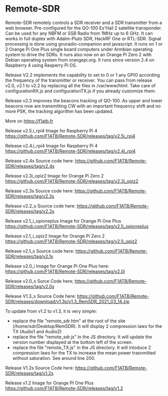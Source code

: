 # Remote-SDR
Remote-SDR remotely controls a SDR receiver and a SDR transmitter from a web browser. Pre-configured for the QO-100 Es'Hail 2 satellite transponder. Can be used for any NBFM or SSB Radio from 1MHz up to 6 GHz. It can works in full duplex with Adalm-Pluto SDR, HackRF One or RTL-SDR.
Signal processing is done using gnuradio-companion and javascript. It runs on 1 or 2 Orange Pi One Plus single board computers under Armbian operating system to drive the SDRs. It runs also now on an Orange Pi Zero 2 with Debian operating system from orangepi.org. It runs since version 2.4 on Raspberry 4 using Rasperry Pi OS.

Release V2.2 implements the capability to set to 0 or 1 any GPIO according the frequency of the transmitter or receiver. You can pass from release v2.0, v2.1  to v2.2 by replacing all the files in /var/www/html. Take care of  configurationRX.js and configurationTX.js if you already customize them.

Release v2.3 improves the beacons tracking of QO-100. As upper and lower beacons now are transmitting CW with an important frequency shift and no more PSK, the tracking algorithm has been updated.

More on https://f1atb.fr

Release v2.5.i_rpi4 Image for Raspberry Pi 4
https://github.com/F1ATB/Remote-SDR/releases/tag/v2.5i_rpi4

Release v2.4.i_rpi4 Image for Raspberry Pi 4
https://github.com/F1ATB/Remote-SDR/releases/tag/v2.4i_rpi4

Release v2.4s Source code here:
https://github.com/F1ATB/Remote-SDR/releases/tag/v2.4s

Release v2.3i_opiz2 Image for Orange Pi Zero 2
https://github.com/F1ATB/Remote-SDR/releases/tag/v2.3i_opiz2

Release v2.3s Source code here:
https://github.com/F1ATB/Remote-SDR/releases/tag/v2.3s

Release v2.2_s Source code here:
https://github.com/F1ATB/Remote-SDR/releases/tag/v2.2s

Release v2.1_i_opioneplus Image for Orange Pi One Plus
https://github.com/F1ATB/Remote-SDR/releases/tag/v2.1i_opioneplus

Release v2.1_i_opiz2 Image for Orange Pi Zero 2
https://github.com/F1ATB/Remote-SDR/releases/tag/v2.1i_opiz2

Release v2.1_s Source code here:
https://github.com/F1ATB/Remote-SDR/releases/tag/v2.1s

Release v2.0_i Image for Orange Pi One Plus here:
https://github.com/F1ATB/Remote-SDR/releases/tag/v2.0i

Release v2.0_s Surce Code here;
https://github.com/F1ATB/Remote-SDR/releases/tag/v2.0s

Release V1.3_s Source Code here:
https://github.com/F1ATB/Remote-SDR/releases/download/v1.3s/v1.3_RemSDR_2021_03_14.zip

To update from v1.2 to v1.3, it is very simple:
- replace the file "remote_sdr.htm" at the root of the site (/home/sdr/Desktop/RemSDR). It will display 2 compression laws for the TX (Audio1 and Audio2)
- replace the file "remote_sdr.js" in the JS directory. It will update the version number displayed at the bottom left of the screen.
- replace the file "remote_TX.js" in the JS directory. It will intoduce 2 compression laws for the TX to increase the mean power trasnmitted without saturation. See around line 200.

Release V1.2s Source Code here:
https://github.com/F1ATB/Remote-SDR/releases/tag/v1.2s

Release v1.2 Image for Orange PI One Plus 
https://github.com/F1ATB/Remote-SDR/releases/tag/v1.2

